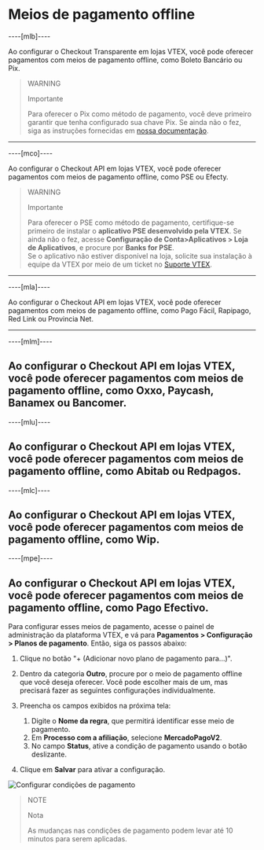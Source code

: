 # Meios de pagamento offline

----[mlb]----

Ao configurar o Checkout Transparente em lojas VTEX, você pode oferecer pagamentos com meios de pagamento offline, como Boleto Bancário ou Pix.

> WARNING
>
> Importante
>
> Para oferecer o Pix como método de pagamento, você deve primeiro garantir que tenha configurado sua chave Pix. Se ainda não o fez, siga as instruções fornecidas em [nossa documentação](https://www.mercadopago.com.br/ajuda/17843).

------------

----[mco]----

Ao configurar o Checkout API em lojas VTEX, você pode oferecer pagamentos com meios de pagamento offline, como PSE ou Efecty.

> WARNING
>
> Importante
>
> Para oferecer o PSE como método de pagamento, certifique-se primeiro de instalar o **aplicativo PSE desenvolvido pela VTEX**. Se ainda não o fez, acesse **Configuração de Conta>Aplicativos > Loja de Aplicativos**, e procure por **Banks for PSE**. 
> <br>
> Se o aplicativo não estiver disponível na loja, solicite sua instalação à equipe da VTEX por meio de um ticket no [Suporte VTEX](https://help.vtex.com/pt/support).

------------

----[mla]----

Ao configurar o Checkout API em lojas VTEX, você pode oferecer pagamentos com meios de pagamento offline, como Pago Fácil, Rapipago, Red Link ou Provincia Net.

------------

----[mlm]----

Ao configurar o Checkout API em lojas VTEX, você pode oferecer pagamentos com meios de pagamento offline, como Oxxo, Paycash, Banamex ou Bancomer.
------------


----[mlu]----

Ao configurar o Checkout API em lojas VTEX, você pode oferecer pagamentos com meios de pagamento offline, como Abitab ou Redpagos.
------------

----[mlc]----

Ao configurar o Checkout API em lojas VTEX, você pode oferecer pagamentos com meios de pagamento offline, como Wip.
------------

----[mpe]----

Ao configurar o Checkout API em lojas VTEX, você pode oferecer pagamentos com meios de pagamento offline, como Pago Efectivo.
------------


Para configurar esses meios de pagamento, acesse o painel de administração da plataforma VTEX, e vá para **Pagamentos > Configuração > Planos de pagamento**. Então, siga os passos abaixo: 

1. Clique no botão "+ (Adicionar novo plano de pagamento para...)". 
2. Dentro da categoria **Outro**, procure por o meio de pagamento offline que você deseja oferecer. Você pode escolher mais de um, mas precisará fazer as seguintes configurações individualmente.
3. Preencha os campos exibidos na próxima tela: 
    1. Digite o **Nome da regra**, que permitirá identificar esse meio de pagamento. 
    2. Em **Processo com a afiliação**, selecione **MercadoPagoV2**. 
    3. No campo **Status**, ative a condição de pagamento usando o botão deslizante. 

4. Clique em **Salvar** para ativar a configuração.

![Configurar condições de pagamento](vtex/paymentconditions-imagenv2-pt.gif)

> NOTE
>
> Nota
>
> As mudanças nas condições de pagamento podem levar até 10 minutos para serem aplicadas.

